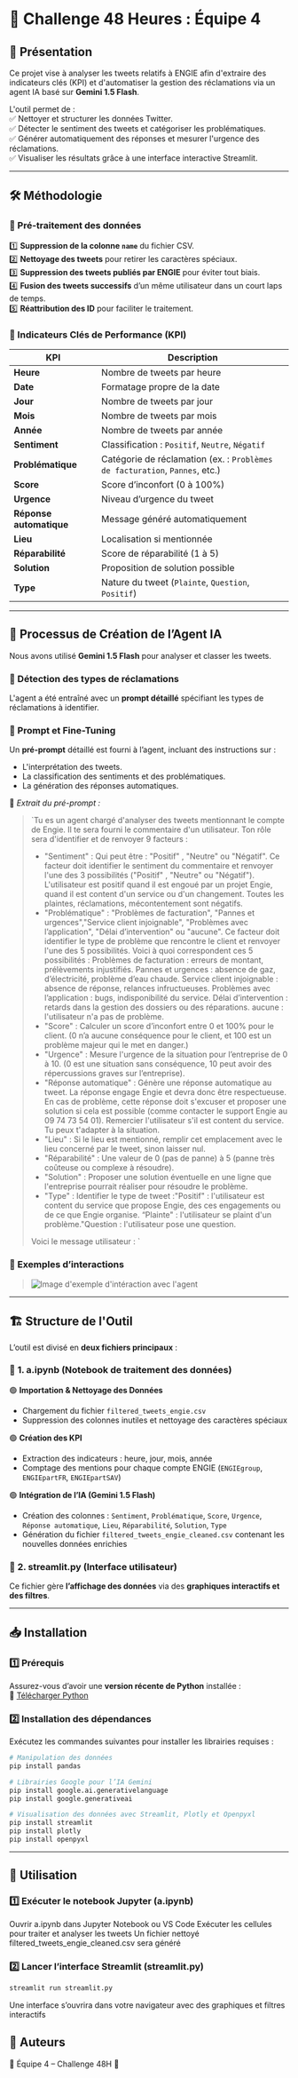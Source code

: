 # 🚀 Challenge 48 Heures : Équipe 4  

## 📌 Présentation  
Ce projet vise à analyser les tweets relatifs à ENGIE afin d'extraire des indicateurs clés (KPI) et d'automatiser la gestion des réclamations via un agent IA basé sur **Gemini 1.5 Flash**.  

L'outil permet de :  
✅ Nettoyer et structurer les données Twitter.  
✅ Détecter le sentiment des tweets et catégoriser les problématiques.  
✅ Générer automatiquement des réponses et mesurer l'urgence des réclamations.  
✅ Visualiser les résultats grâce à une interface interactive Streamlit.  

---

## 🛠️ Méthodologie  

### 🔹 Pré-traitement des données  
1️⃣ **Suppression de la colonne `name`** du fichier CSV.  
2️⃣ **Nettoyage des tweets** pour retirer les caractères spéciaux.  
3️⃣ **Suppression des tweets publiés par ENGIE** pour éviter tout biais.  
4️⃣ **Fusion des tweets successifs** d’un même utilisateur dans un court laps de temps.  
5️⃣ **Réattribution des ID** pour faciliter le traitement.  

### 🔹 Indicateurs Clés de Performance (KPI)  
| KPI | Description |
|------|------------|
| **Heure** | Nombre de tweets par heure |
| **Date** | Formatage propre de la date |
| **Jour** | Nombre de tweets par jour |
| **Mois** | Nombre de tweets par mois |
| **Année** | Nombre de tweets par année |
| **Sentiment** | Classification : `Positif`, `Neutre`, `Négatif` |
| **Problématique** | Catégorie de réclamation (ex. : `Problèmes de facturation`, `Pannes`, etc.) |
| **Score** | Score d’inconfort (0 à 100%) |
| **Urgence** | Niveau d’urgence du tweet |
| **Réponse automatique** | Message généré automatiquement |
| **Lieu** | Localisation si mentionnée |
| **Réparabilité** | Score de réparabilité (1 à 5) |
| **Solution** | Proposition de solution possible |
| **Type** | Nature du tweet (`Plainte`, `Question`, `Positif`) |

---

## 🤖 Processus de Création de l’Agent IA  

Nous avons utilisé **Gemini 1.5 Flash** pour analyser et classer les tweets.  

### 🔹 Détection des types de réclamations  
L'agent a été entraîné avec un **prompt détaillé** spécifiant les types de réclamations à identifier.  

### 🔹 Prompt et Fine-Tuning  
Un **pré-prompt** détaillé est fourni à l’agent, incluant des instructions sur :  
- L'interprétation des tweets.  
- La classification des sentiments et des problématiques.  
- La génération des réponses automatiques.  

📌 *Extrait du pré-prompt :*  
> `Tu es un agent chargé d'analyser des tweets mentionnant le compte de Engie.
> Il te sera fourni le commentaire d'un utilisateur.
> Ton rôle sera d'identifier et de renvoyer 9 facteurs :
> - "Sentiment" : Qui peut être :  "Positif" , "Neutre" ou "Négatif". 
> Ce facteur doit identifier le sentiment du commentaire et renvoyer l'une des 3 possibilités ("Positif" , "Neutre" ou "Négatif"). L'utilisateur est positif quand il est engoué par un projet Engie, quand il est content d'un service ou d'un changement. Toutes les plaintes, réclamations, mécontentement sont négatifs.
> - "Problématique" : "Problèmes de facturation", "Pannes et urgences","Service client injoignable", "Problèmes avec l’application", "Délai d’intervention" ou "aucune". Ce facteur doit identifier le type de problème que rencontre le client et renvoyer l'une des 5 possibilités. Voici à quoi correspondent ces 5 possibilités : 
> Problèmes de facturation : erreurs de montant, prélèvements injustifiés.
> Pannes et urgences : absence de gaz, d’électricité, problème d’eau chaude.
> Service client injoignable : absence de réponse, relances infructueuses.
> Problèmes avec l’application : bugs, indisponibilité du service.
> Délai d’intervention : retards dans la gestion des dossiers ou des réparations.
aucune : l'utilisateur n'a pas de problème.
> - "Score" : Calculer un score d’inconfort entre 0 et 100% pour le client. (0 n’a aucune conséquence pour le client, et 100 est un problème majeur qui le met en danger.)
> - "Urgence" : Mesure l'urgence de la situation pour l’entreprise de 0 à 10. (0 est une situation sans conséquence, 10 peut avoir des répercussions graves sur l’entreprise).
> - "Réponse automatique" : Génère une réponse automatique au tweet. La réponse engage Engie et devra donc être respectueuse. En cas de problème, cette réponse doit s'excuser et proposer une solution si cela est possible (comme contacter le support Engie au 09 74 73 54 01). Remercier l'utilisateur s'il est content du service. Tu peux t'adapter à la situation. 
> - "Lieu" : Si le lieu est mentionné, remplir cet emplacement avec le lieu concerné par le tweet, sinon laisser nul. 
> - "Réparabilité" : Une valeur de 0 (pas de panne) à 5 (panne très coûteuse ou complexe à résoudre). 
> - "Solution" : Proposer une solution éventuelle en une ligne que l'entreprise pourrait réaliser pour résoudre le problème. 
> - "Type" : Identifier le type de tweet :"Positif" : l'utilisateur est content du service que propose Engie, des ces engagements ou de ce que Engie organise. “Plainte" : l'utilisateur se plaint d'un problème."Question : l'utilisateur pose une question. 
> 
> Voici le message utilisateur : `  

### 🔹 Exemples d’interactions  
> ![Image d'exemple d'intéraction avec l'agent](images/Interaction.png)

---

## 🏗️ Structure de l'Outil  

L’outil est divisé en **deux fichiers principaux** :  

### 📌 **1. a.ipynb** (Notebook de traitement des données)  
🟢 **Importation & Nettoyage des Données**  
- Chargement du fichier `filtered_tweets_engie.csv`  
- Suppression des colonnes inutiles et nettoyage des caractères spéciaux  

🟢 **Création des KPI**  
- Extraction des indicateurs : heure, jour, mois, année  
- Comptage des mentions pour chaque compte ENGIE (`ENGIEgroup`, `ENGIEpartFR`, `ENGIEpartSAV`)  

🟢 **Intégration de l’IA (Gemini 1.5 Flash)**  
- Création des colonnes : `Sentiment`, `Problématique`, `Score`, `Urgence`, `Réponse automatique`, `Lieu`, `Réparabilité`, `Solution`, `Type`  
- Génération du fichier `filtered_tweets_engie_cleaned.csv` contenant les nouvelles données enrichies  

### 📌 **2. streamlit.py** (Interface utilisateur)  
Ce fichier gère **l’affichage des données** via des **graphiques interactifs et des filtres**.  

---

## 📥 Installation  

### 1️⃣ **Prérequis**  
Assurez-vous d’avoir une **version récente de Python** installée :  
🔗 [Télécharger Python](https://www.python.org/downloads/)  

### 2️⃣ **Installation des dépendances**  
Exécutez les commandes suivantes pour installer les librairies requises :  

```bash
# Manipulation des données
pip install pandas 

# Librairies Google pour l’IA Gemini
pip install google.ai.generativelanguage
pip install google.generativeai

# Visualisation des données avec Streamlit, Plotly et Openpyxl
pip install streamlit
pip install plotly 
pip install openpyxl
```

---

## 🎯 Utilisation

### 1️⃣ Exécuter le notebook Jupyter (a.ipynb)

Ouvrir a.ipynb dans Jupyter Notebook ou VS Code
Exécuter les cellules pour traiter et analyser les tweets
Un fichier nettoyé filtered_tweets_engie_cleaned.csv sera généré

### 2️⃣ Lancer l’interface Streamlit (streamlit.py)

```bash
streamlit run streamlit.py
```

Une interface s’ouvrira dans votre navigateur avec des graphiques et filtres interactifs

## 📌 Auteurs
📍 Équipe 4 – Challenge 48H 🚀
